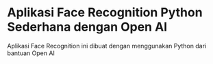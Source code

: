 # Aplikasi Face Recognition Python Sederhana dengan Open AI
Aplikasi Face Recognition ini dibuat dengan menggunakan Python dari bantuan Open AI
